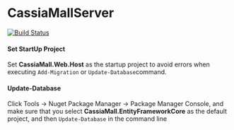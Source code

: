 # CassiaMallServer

[![Build Status](https://dev.azure.com/faminghou/CassiaMallServer/_apis/build/status/FamingHou.CassiaMallServer?branchName=master)](https://dev.azure.com/faminghou/CassiaMallServer/_build/latest?definitionId=6&branchName=master)

#### Set StartUp Project

Set **CassiaMall.Web.Host** as the startup project to avoid errors when executing ``` Add-Migration ``` or ``` Update-Database ```command.

#### Update-Database

Click Tools -> Nuget Package Manager -> Package Manager Console, and make sure that you select **CassiaMall.EntityFrameworkCore** as the default project, and then ``` Update-Database ``` in the command line
